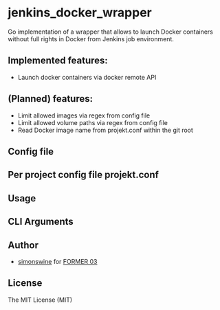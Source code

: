 jenkins_docker_wrapper
=====================

Go implementation of a wrapper that allows to launch Docker containers without full rights in Docker from Jenkins job environment.


Implemented features:
--------------

- Launch docker containers via docker remote API

(Planned) features:
--------------

- Limit allowed images via regex from config file
- Limit allowed volume paths via regex from config file
- Read Docker image name from projekt.conf within the git root


Config file
------------


Per project config file projekt.conf
------------


Usage
-----

CLI Arguments
-------


Author
------

- [simonswine][simonswine] for [FORMER 03][former03]

[simonswine]: https://github.com/simonswine
[former03]: http://www.former03.de

License
-------

The MIT License (MIT)
